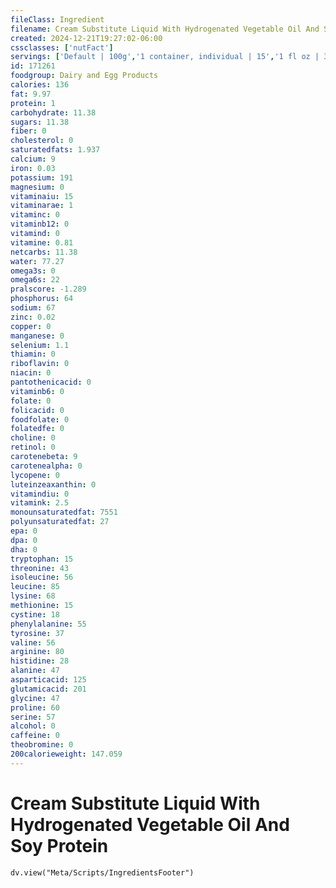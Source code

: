 ```yaml
---
fileClass: Ingredient
filename: Cream Substitute Liquid With Hydrogenated Vegetable Oil And Soy Protein
created: 2024-12-21T19:27:02-06:00
cssclasses: ['nutFact']
servings: ['Default | 100g','1 container, individual | 15','1 fl oz | 30','1 cup | 240','1/2 cup | 120']
id: 171261
foodgroup: Dairy and Egg Products
calories: 136
fat: 9.97
protein: 1
carbohydrate: 11.38
sugars: 11.38
fiber: 0
cholesterol: 0
saturatedfats: 1.937
calcium: 9
iron: 0.03
potassium: 191
magnesium: 0
vitaminaiu: 15
vitaminarae: 1
vitaminc: 0
vitaminb12: 0
vitamind: 0
vitamine: 0.81
netcarbs: 11.38
water: 77.27
omega3s: 0
omega6s: 22
pralscore: -1.289
phosphorus: 64
sodium: 67
zinc: 0.02
copper: 0
manganese: 0
selenium: 1.1
thiamin: 0
riboflavin: 0
niacin: 0
pantothenicacid: 0
vitaminb6: 0
folate: 0
folicacid: 0
foodfolate: 0
folatedfe: 0
choline: 0
retinol: 0
carotenebeta: 9
carotenealpha: 0
lycopene: 0
luteinzeaxanthin: 0
vitamindiu: 0
vitamink: 2.5
monounsaturatedfat: 7551
polyunsaturatedfat: 27
epa: 0
dpa: 0
dha: 0
tryptophan: 15
threonine: 43
isoleucine: 56
leucine: 85
lysine: 68
methionine: 15
cystine: 18
phenylalanine: 55
tyrosine: 37
valine: 56
arginine: 80
histidine: 28
alanine: 47
asparticacid: 125
glutamicacid: 201
glycine: 47
proline: 60
serine: 57
alcohol: 0
caffeine: 0
theobromine: 0
200calorieweight: 147.059
---
```


# Cream Substitute Liquid With Hydrogenated Vegetable Oil And Soy Protein

```dataviewjs
dv.view("Meta/Scripts/IngredientsFooter")
```